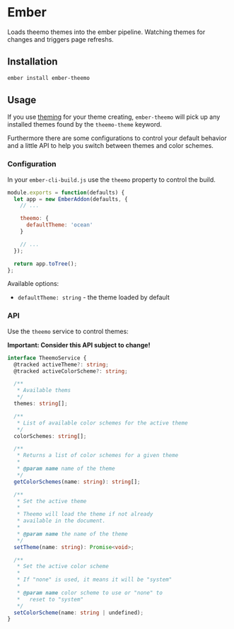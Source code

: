 # Ember

Loads theemo themes into the ember pipeline. Watching themes for changes and
triggers page refreshs.

## Installation

```bash
ember install ember-theemo
```

## Usage

If you use [theming](../theming.md) for your theme creating,
`ember-theemo` will pick up any installed themes found by the `theemo-theme`
keyword.

Furthermore there are some configurations to control your default behavior and a
little API to help you switch between themes and color schemes.

### Configuration

In your `ember-cli-build.js` use the `theemo` property to control the build.

```js
module.exports = function(defaults) {
  let app = new EmberAddon(defaults, {
    // ...

    theemo: {
      defaultTheme: 'ocean'
    }

    // ...
  });

  return app.toTree();
};
```

Available options:

- `defaultTheme: string` - the theme loaded by default

### API

Use the `theemo` service to control themes:

**Important: Consider this API subject to change!**

```ts
interface TheemoService {
  @tracked activeTheme?: string;
  @tracked activeColorScheme?: string;

  /**
   * Available thems
   */
  themes: string[];

  /**
   * List of available color schemes for the active theme
   */
  colorSchemes: string[];

  /**
   * Returns a list of color schemes for a given theme
   *
   * @param name name of the theme
   */
  getColorSchemes(name: string): string[];

  /**
   * Set the active theme
   *
   * Theemo will load the theme if not already
   * available in the document.
   *
   * @param name the name of the theme
   */
  setTheme(name: string): Promise<void>;

  /**
   * Set the active color scheme
   *
   * If "none" is used, it means it will be "system"
   *
   * @param name color scheme to use or "none" to
   *   reset to "system"
   */
  setColorScheme(name: string | undefined);
}
```
